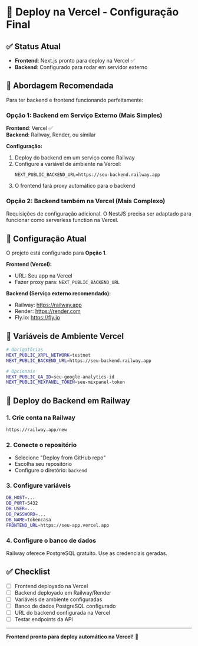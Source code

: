 # 🚀 Deploy na Vercel - Configuração Final

## ✅ Status Atual

- **Frontend**: Next.js pronto para deploy na Vercel ✅
- **Backend**: Configurado para rodar em servidor externo

## 🎯 Abordagem Recomendada

Para ter backend e frontend funcionando perfeitamente:

### Opção 1: Backend em Serviço Externo (Mais Simples)

**Frontend**: Vercel ✅  
**Backend**: Railway, Render, ou similar

**Configuração:**
1. Deploy do backend em um serviço como Railway
2. Configure a variável de ambiente na Vercel:
   ```
   NEXT_PUBLIC_BACKEND_URL=https://seu-backend.railway.app
   ```
3. O frontend fará proxy automático para o backend

### Opção 2: Backend também na Vercel (Mais Complexo)

Requisições de configuração adicional. O NestJS precisa ser adaptado para funcionar como serverless function na Vercel.

## 📝 Configuração Atual

O projeto está configurado para **Opção 1**.

**Frontend (Vercel):**
- URL: Seu app na Vercel
- Fazer proxy para: `NEXT_PUBLIC_BACKEND_URL`

**Backend (Serviço externo recomendado):**
- Railway: https://railway.app
- Render: https://render.com
- Fly.io: https://fly.io

## 🔧 Variáveis de Ambiente Vercel

```bash
# Obrigatórias
NEXT_PUBLIC_XRPL_NETWORK=testnet
NEXT_PUBLIC_BACKEND_URL=https://seu-backend.railway.app

# Opcionais
NEXT_PUBLIC_GA_ID=seu-google-analytics-id
NEXT_PUBLIC_MIXPANEL_TOKEN=seu-mixpanel-token
```

## 🚀 Deploy do Backend em Railway

### 1. Crie conta na Railway
```bash
https://railway.app/new
```

### 2. Conecte o repositório
- Selecione "Deploy from GitHub repo"
- Escolha seu repositório
- Configure o diretório: `backend`

### 3. Configure variáveis
```bash
DB_HOST=...
DB_PORT=5432
DB_USER=...
DB_PASSWORD=...
DB_NAME=tokencasa
FRONTEND_URL=https://seu-app.vercel.app
```

### 4. Configure o banco de dados
Railway oferece PostgreSQL gratuito. Use as credenciais geradas.

## ✅ Checklist

- [ ] Frontend deployado na Vercel
- [ ] Backend deployado em Railway/Render
- [ ] Variáveis de ambiente configuradas
- [ ] Banco de dados PostgreSQL configurado
- [ ] URL do backend configurada na Vercel
- [ ] Testar endpoints da API

---

**Frontend pronto para deploy automático na Vercel!** 🎉

